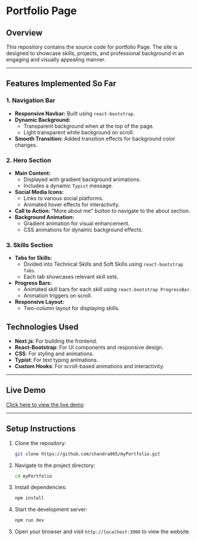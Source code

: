 # Portfolio Page

## Overview
This repository contains the source code for portfolio Page. The site is designed to showcase skills, projects, and professional background in an engaging and visually appealing manner.

---

## Features Implemented So Far

### 1. Navigation Bar
- **Responsive Navbar:** Built using `react-bootstrap`.
- **Dynamic Background:** 
  - Transparent background when at the top of the page.
  - Light transparent white background on scroll.
- **Smooth Transition:** Added transition effects for background color changes.

### 2. Hero Section
- **Main Content:**
  - Displayed with gradient background animations.
  - Includes a dynamic `Typist` message.
- **Social Media Icons:**
  - Links to various social platforms.
  - Animated hover effects for interactivity.
- **Call to Action:** "More about me" button to navigate to the about section.
- **Background Animation:**
  - Gradient animation for visual enhancement.
  - CSS animations for dynamic background effects.

### 3. Skills Section
- **Tabs for Skills:**
  - Divided into Technical Skills and Soft Skills using `react-bootstrap Tabs`.
  - Each tab showcases relevant skill sets.
- **Progress Bars:**
  - Animated skill bars for each skill using `react-bootstrap ProgressBar`.
  - Animation triggers on scroll.
- **Responsive Layout:**
  - Two-column layout for displaying skills.

## Technologies Used
- **Next.js**: For building the frontend.
- **React-Bootstrap**: For UI components and responsive design.
- **CSS**: For styling and animations.
- **Typist**: For text typing animations.
- **Custom Hooks**: For scroll-based animations and interactivity.

---
## Live Demo
[Click here to view the live demo](https://my-portfolio-ruby-five-26.vercel.app/)

---

## Setup Instructions
1. Clone the repository:
   ```bash
   git clone https://github.com/chandra865/myPortfolio.git
   ```
2. Navigate to the project directory:
   ```bash
   cd myPortfolio
   ```
3. Install dependencies:
   ```bash
   npm install
   ```
4. Start the development server:
   ```bash
   npm run dev
   ```
5. Open your browser and visit `http://localhost:3000` to view the website.

